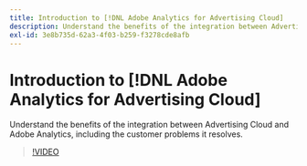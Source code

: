 ```yaml
---
title: Introduction to [!DNL Adobe Analytics for Advertising Cloud]
description: Understand the benefits of the integration between Advertising Cloud and Adobe Analytics, including the customer problems it resolves.
exl-id: 3e8b735d-62a3-4f03-b259-f3278cde8afb
---
```

# Introduction to [!DNL Adobe Analytics for Advertising Cloud]

Understand the benefits of the integration between Advertising Cloud and Adobe Analytics, including the customer problems it resolves.

>[!VIDEO](https://video.tv.adobe.com/v/33491)
